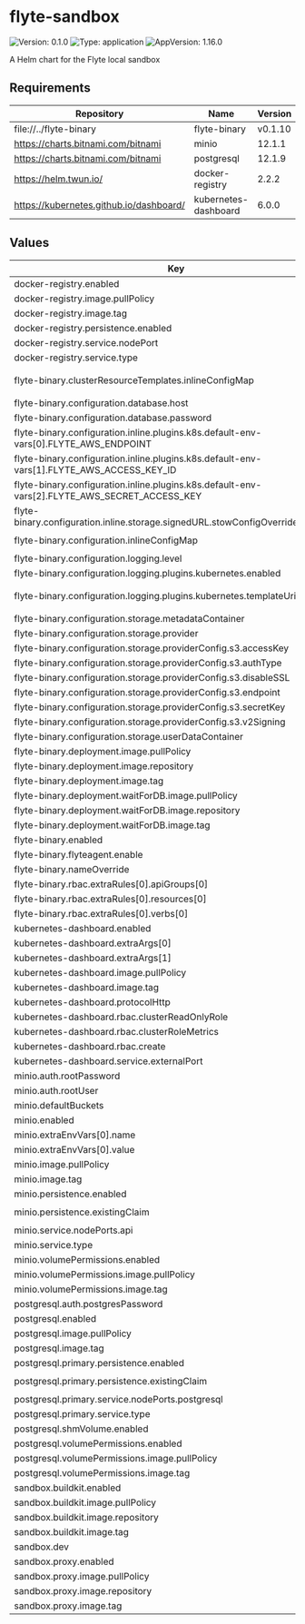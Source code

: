 # flyte-sandbox

![Version: 0.1.0](https://img.shields.io/badge/Version-0.1.0-informational?style=flat-square) ![Type: application](https://img.shields.io/badge/Type-application-informational?style=flat-square) ![AppVersion: 1.16.0](https://img.shields.io/badge/AppVersion-1.16.0-informational?style=flat-square)

A Helm chart for the Flyte local sandbox

## Requirements

| Repository | Name | Version |
|------------|------|---------|
| file://../flyte-binary | flyte-binary | v0.1.10 |
| https://charts.bitnami.com/bitnami | minio | 12.1.1 |
| https://charts.bitnami.com/bitnami | postgresql | 12.1.9 |
| https://helm.twun.io/ | docker-registry | 2.2.2 |
| https://kubernetes.github.io/dashboard/ | kubernetes-dashboard | 6.0.0 |

## Values

| Key | Type | Default | Description |
|-----|------|---------|-------------|
| docker-registry.enabled | bool | `true` |  |
| docker-registry.image.pullPolicy | string | `"Never"` |  |
| docker-registry.image.tag | string | `"sandbox"` |  |
| docker-registry.persistence.enabled | bool | `false` |  |
| docker-registry.service.nodePort | int | `30000` |  |
| docker-registry.service.type | string | `"NodePort"` |  |
| flyte-binary.clusterResourceTemplates.inlineConfigMap | string | `"{{ include \"flyte-sandbox.clusterResourceTemplates.inlineConfigMap\" . }}"` |  |
| flyte-binary.configuration.database.host | string | `"{{ printf \"%s-postgresql\" .Release.Name | trunc 63 | trimSuffix \"-\" }}"` |  |
| flyte-binary.configuration.database.password | string | `"postgres"` |  |
| flyte-binary.configuration.inline.plugins.k8s.default-env-vars[0].FLYTE_AWS_ENDPOINT | string | `"http://{{ printf \"%s-minio\" .Release.Name | trunc 63 | trimSuffix \"-\" }}.{{ .Release.Namespace }}:9000"` |  |
| flyte-binary.configuration.inline.plugins.k8s.default-env-vars[1].FLYTE_AWS_ACCESS_KEY_ID | string | `"minio"` |  |
| flyte-binary.configuration.inline.plugins.k8s.default-env-vars[2].FLYTE_AWS_SECRET_ACCESS_KEY | string | `"miniostorage"` |  |
| flyte-binary.configuration.inline.storage.signedURL.stowConfigOverride.endpoint | string | `"http://localhost:30002"` |  |
| flyte-binary.configuration.inlineConfigMap | string | `"{{ include \"flyte-sandbox.configuration.inlineConfigMap\" . }}"` |  |
| flyte-binary.configuration.logging.level | int | `6` |  |
| flyte-binary.configuration.logging.plugins.kubernetes.enabled | bool | `true` |  |
| flyte-binary.configuration.logging.plugins.kubernetes.templateUri | string | `"http://localhost:30080/kubernetes-dashboard/#/log/{{.namespace }}/{{ .podName }}/pod?namespace={{ .namespace }}"` |  |
| flyte-binary.configuration.storage.metadataContainer | string | `"my-s3-bucket"` |  |
| flyte-binary.configuration.storage.provider | string | `"s3"` |  |
| flyte-binary.configuration.storage.providerConfig.s3.accessKey | string | `"minio"` |  |
| flyte-binary.configuration.storage.providerConfig.s3.authType | string | `"accesskey"` |  |
| flyte-binary.configuration.storage.providerConfig.s3.disableSSL | bool | `true` |  |
| flyte-binary.configuration.storage.providerConfig.s3.endpoint | string | `"http://{{ printf \"%s-minio\" .Release.Name | trunc 63 | trimSuffix \"-\" }}.{{ .Release.Namespace }}:9000"` |  |
| flyte-binary.configuration.storage.providerConfig.s3.secretKey | string | `"miniostorage"` |  |
| flyte-binary.configuration.storage.providerConfig.s3.v2Signing | bool | `true` |  |
| flyte-binary.configuration.storage.userDataContainer | string | `"my-s3-bucket"` |  |
| flyte-binary.deployment.image.pullPolicy | string | `"Never"` |  |
| flyte-binary.deployment.image.repository | string | `"flyte-binary"` |  |
| flyte-binary.deployment.image.tag | string | `"sandbox"` |  |
| flyte-binary.deployment.waitForDB.image.pullPolicy | string | `"Never"` |  |
| flyte-binary.deployment.waitForDB.image.repository | string | `"bitnami/postgresql"` |  |
| flyte-binary.deployment.waitForDB.image.tag | string | `"sandbox"` |  |
| flyte-binary.enabled | bool | `true` |  |
| flyte-binary.flyteagent.enable | bool | `true` |  |
| flyte-binary.nameOverride | string | `"flyte-sandbox"` |  |
| flyte-binary.rbac.extraRules[0].apiGroups[0] | string | `"*"` |  |
| flyte-binary.rbac.extraRules[0].resources[0] | string | `"*"` |  |
| flyte-binary.rbac.extraRules[0].verbs[0] | string | `"*"` |  |
| kubernetes-dashboard.enabled | bool | `true` |  |
| kubernetes-dashboard.extraArgs[0] | string | `"--enable-insecure-login"` |  |
| kubernetes-dashboard.extraArgs[1] | string | `"--enable-skip-login"` |  |
| kubernetes-dashboard.image.pullPolicy | string | `"Never"` |  |
| kubernetes-dashboard.image.tag | string | `"sandbox"` |  |
| kubernetes-dashboard.protocolHttp | bool | `true` |  |
| kubernetes-dashboard.rbac.clusterReadOnlyRole | bool | `true` |  |
| kubernetes-dashboard.rbac.clusterRoleMetrics | bool | `false` |  |
| kubernetes-dashboard.rbac.create | bool | `true` |  |
| kubernetes-dashboard.service.externalPort | int | `80` |  |
| minio.auth.rootPassword | string | `"miniostorage"` |  |
| minio.auth.rootUser | string | `"minio"` |  |
| minio.defaultBuckets | string | `"my-s3-bucket"` |  |
| minio.enabled | bool | `true` |  |
| minio.extraEnvVars[0].name | string | `"MINIO_BROWSER_REDIRECT_URL"` |  |
| minio.extraEnvVars[0].value | string | `"http://localhost:30080/minio"` |  |
| minio.image.pullPolicy | string | `"Never"` |  |
| minio.image.tag | string | `"sandbox"` |  |
| minio.persistence.enabled | bool | `true` |  |
| minio.persistence.existingClaim | string | `"{{ include \"flyte-sandbox.persistence.minioVolumeName\" . }}"` |  |
| minio.service.nodePorts.api | int | `30002` |  |
| minio.service.type | string | `"NodePort"` |  |
| minio.volumePermissions.enabled | bool | `true` |  |
| minio.volumePermissions.image.pullPolicy | string | `"Never"` |  |
| minio.volumePermissions.image.tag | string | `"sandbox"` |  |
| postgresql.auth.postgresPassword | string | `"postgres"` |  |
| postgresql.enabled | bool | `true` |  |
| postgresql.image.pullPolicy | string | `"Never"` |  |
| postgresql.image.tag | string | `"sandbox"` |  |
| postgresql.primary.persistence.enabled | bool | `true` |  |
| postgresql.primary.persistence.existingClaim | string | `"{{ include \"flyte-sandbox.persistence.dbVolumeName\" . }}"` |  |
| postgresql.primary.service.nodePorts.postgresql | int | `30001` |  |
| postgresql.primary.service.type | string | `"NodePort"` |  |
| postgresql.shmVolume.enabled | bool | `false` |  |
| postgresql.volumePermissions.enabled | bool | `true` |  |
| postgresql.volumePermissions.image.pullPolicy | string | `"Never"` |  |
| postgresql.volumePermissions.image.tag | string | `"sandbox"` |  |
| sandbox.buildkit.enabled | bool | `true` |  |
| sandbox.buildkit.image.pullPolicy | string | `"Never"` |  |
| sandbox.buildkit.image.repository | string | `"moby/buildkit"` |  |
| sandbox.buildkit.image.tag | string | `"sandbox"` |  |
| sandbox.dev | bool | `false` |  |
| sandbox.proxy.enabled | bool | `true` |  |
| sandbox.proxy.image.pullPolicy | string | `"Never"` |  |
| sandbox.proxy.image.repository | string | `"envoyproxy/envoy"` |  |
| sandbox.proxy.image.tag | string | `"sandbox"` |  |
